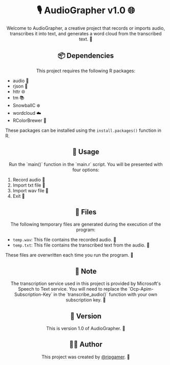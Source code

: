 <p align="center">
  <h1 align="center">🎙️ AudioGrapher v1.0 🌐</h1>
</p>

<p align="center">
Welcome to AudioGrapher, a creative project that records or imports audio, transcribes it into text, and generates a word cloud from the transcribed text. 🎉
</p>

<p align="center">
  <h2 align="center">📦 Dependencies</h2>
</p>

<p align="center">
This project requires the following R packages:

- audio 🎵
- rjson 📄
- httr 🌐
- tm 📚
- SnowballC ❄️
- wordcloud ☁️
- RColorBrewer 🎨

These packages can be installed using the `install.packages()` function in R.
</p>

<p align="center">
  <h2 align="center">🚀 Usage</h2>
</p>

<p align="center">
Run the `main()` function in the `main.r` script. You will be presented with four options:

1. Record audio 🎤
2. Import txt file 📄
3. Import wav file 🎵
4. Exit 🚪
</p>

<p align="center">
  <h2 align="center">📂 Files</h2>
</p>

<p align="center">
The following temporary files are generated during the execution of the program:

- `temp.wav`: This file contains the recorded audio. 🎵
- `temp.txt`: This file contains the transcribed text from the audio. 📄

These files are overwritten each time you run the program. 🔄
</p>

<p align="center">
  <h2 align="center">🔑 Note</h2>
</p>

<p align="center">
The transcription service used in this project is provided by Microsoft's Speech to Text service. You will need to replace the `Ocp-Apim-Subscription-Key` in the `transcribe_audio()` function with your own subscription key. 🔐
</p>

<p align="center">
  <h2 align="center">📝 Version</h2>
</p>

<p align="center">
This is version 1.0 of AudioGrapher. 🎉
</p>

<p align="center">
  <h2 align="center">🙋‍♂️ Author</h2>
</p>

<p align="center">
This project was created by <a href="https://github.com/ripgamer">@ripgamer</a>. 👏
</p>